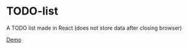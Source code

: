 # TODO-list

A TODO list made in React (does not store data after closing browser)

[Demo](https://jos-cabrera.github.io/TODO-List/)
